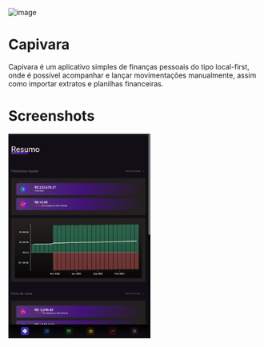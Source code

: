 
![image](https://github.com/user-attachments/assets/277588a6-e641-4762-be36-8acee97b7eee)

# Capivara

Capivara é um aplicativo simples de finanças pessoais do tipo local-first, onde é possível acompanhar e lançar movimentações manualmente, assim como importar extratos e planilhas financeiras.

# Screenshots

<a href="https://capybara-teal.vercel.app"><img style="width: 284px" src="screenshot.png" alt="Capybara" /></a>

